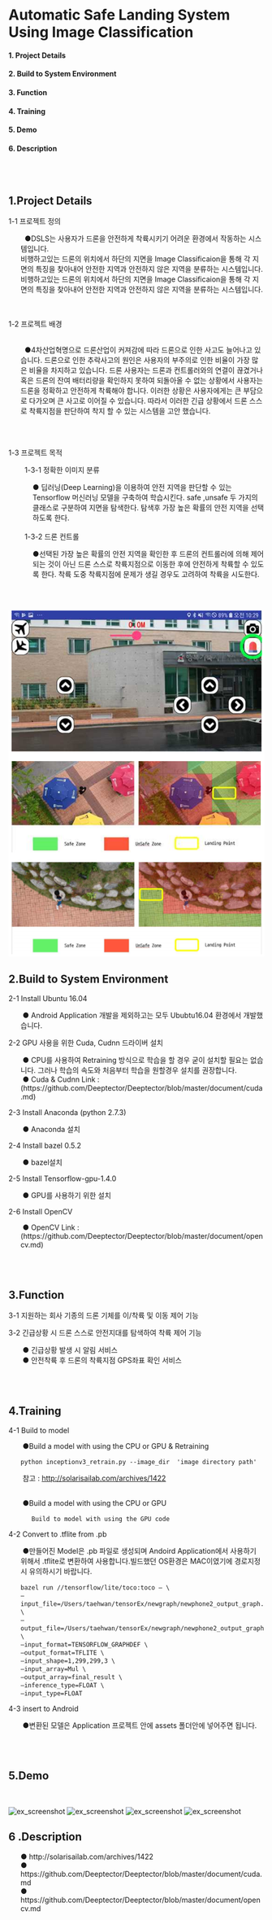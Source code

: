 
# Automatic Safe Landing System Using Image Classification
#### 1. Project Details
#### 2. Build to System Environment
#### 3. Function
#### 4. Training
#### 5. Demo
#### 6. Description

<br>
<br>

## 1.Project Details
1-1 프로젝트 정의 <br> 
<ul>
&nbsp; ●DSLS는 사용자가 드론을 안전하게 착륙시키기 어려운 환경에서 작동하는 시스템입니다. <br>
비행하고있는 드론의 위치에서 하단의 지면을 Image Classificaion을 통해 각 지면의 특징을 찾아내어 안전한 지역과 안전하지 않은 지역을 분류하는 시스템입니다. 	비행하고있는 드론의 위치에서 하단의 지면을 Image Classificaion을 통해 각 지면의 특징을 찾아내어 안전한 지역과 안전하지 않은 지역을 분류하는 시스템입니다. 
</ul>


 <br> 	
 <br>	
1-2 프로젝트 배경 <br>
&nbsp; 	<ul>
&nbsp; ●4차산업혁명으로 드론산업이 커져감에 따라 드론으로 인한 사고도 늘어나고 있습니다. 드론으로 인한 추락사고의 원인은 사용자의 부주의로 인한 비율이 가장 많은 비율을 차지하고 있습니다. 드론 사용자는 드론과 컨트롤러와의 연결이 끊겼거나 혹은 드론의 잔여 배터리량을 확인하지 못하여 되돌아올 수 없는 상황에서 사용자는 드론을 정확하고 안전하게 착륙해야 합니다. 이러한 상황은 사용자에게는 큰 부담으로 다가오며 큰 사고로 이어질 수 있습니다. 따라서 이러한 긴급 상황에서  드론 스스로 착륙지점을 판단하여 착지 할 수 있는 시스템을 고안 했습니다.
</ul>




 <br>	<br>


 1-3 프로젝트 목적 <br>
<ul>
&nbsp; 1-3-1 정확한 이미지 분류<ul>
 ● 딥러닝(Deep Learning)을 이용하여 안전 지역을 판단할 수 있는 Tensorflow 머신러닝 모델을 구축하여 학습시킨다. safe ,unsafe 두 가지의 클래스로 구분하여 지면을 탐색한다. 탐색후 가장 높은 확률의 안전 지역을 선택하도록 한다.
 </ul>
 <br>
 &nbsp; 1-3-2 드론 컨트롤 <ul>
 ●선택된 가장 높은 확률의 안전 지역을 확인한 후 드론의 컨트롤러에 의해 제어되는 것이 아닌 드론 스스로 착륙지점으로 이동한 후에 안전하게 착륙할 수 있도록 한다. 착륙 도중 착륙지점에 문제가 생길 경우도 고려하여 착륙을 시도한다.
 </ul>

 </ul>
 
<br><br>

![ex_screenshot](./img/ex_img.PNG)


## 2.Build to System Environment 
2-1 Install Ubuntu 16.04
<ul>
 &nbsp;● Android Application 개발을 제외하고는 모두 Ububtu16.04 환경에서 개발했습니다.
</ul>

2-2 GPU 사용을 위한 Cuda, Cudnn 드라이버 설치
<ul>
&nbsp;● CPU를 사용하여 Retraining 방식으로 학습을 할 경우 굳이 설치할 필요는 없습니다. 그러나 학습의 속도와 처음부터 학습을 원할경우 설치를 권장합니다. <br>
&nbsp;● Cuda & Cudnn Link : 
 (https://github.com/Deeptector/Deeptector/blob/master/document/cuda.md)
</ul> 

2-3  Install Anaconda (python 2.7.3)
<ul>
&nbsp;● Anaconda 설치
</ul>

2-4  Install bazel 0.5.2
<ul>
&nbsp;● bazel설치
</ul>

2-5  Install Tensorflow-gpu-1.4.0
<ul>
&nbsp;● GPU를 사용하기 위한 설치
</ul>

2-6  Install OpenCV
<ul>
&nbsp;● OpenCV Link : (https://github.com/Deeptector/Deeptector/blob/master/document/opencv.md)
</ul>
<br>
<br>

## 3.Function
3-1 지원하는 회사 기종의 드론 기체를 이/착륙 및 이동 제어 기능
<br>

3-2 긴급상황 시 드론 스스로 안전지대를 탐색하여 착륙 제어 기능
<ul>
&nbsp;● 긴급상황 발생 시 알림 서비스 <br>
&nbsp;● 안전착륙 후 드론의 착륙지점 GPS좌표 확인 서비스
</ul>
<br>
<br>

## 4.Training
4-1 Build to model
<ul>
 
  &nbsp;●Build a model with using the CPU or GPU  & Retraining
   ``` 
  python inceptionv3_retrain.py --image_dir  'image directory path'
   ```
 
  &nbsp;참고 : http://solarisailab.com/archives/1422
   <br>
  <br>
 
  &nbsp;●Build a model with using the CPU or GPU  
  ```
     Build to model with using the GPU code
  ```
</ul>


4-2 Convert to .tflite from .pb
<ul>
 
 &nbsp;●만들어진 Model은 .pb 파일로 생성되며 Andoird Application에서 사용하기 위해서 .tflite로 변환하여 사용합니다.빌드했던 OS환경은 MAC이였기에 경로지정시 유의하시기 바랍니다. <br>
```
bazel run //tensorflow/lite/toco:toco — \
—input_file=/Users/taehwan/tensorEx/newgraph/newphone2_output_graph.pb \
—output_file=/Users/taehwan/tensorEx/newgraph/newphone2_output_graph.tflite \
—input_format=TENSORFLOW_GRAPHDEF \
—output_format=TFLITE \
—input_shape=1,299,299,3 \
—input_array=Mul \
—output_array=final_result \
—inference_type=FLOAT \
—input_type=FLOAT
```
 
</ul>

4-3 insert to Android 
<ul>
&nbsp;●변환된 모델은 Application 프로젝트 안에 assets 폴더안에 넣어주면 됩니다.
</ul>
<br>
<br>

## 5.Demo
<br>

![ex_screenshot](./img/cam_demo1.gif)
![ex_screenshot](./img/drone_demo1.gif)	
![ex_screenshot](./img/cam_demo2.gif)
![ex_screenshot](./img/drone-demo2.gif)
<br>

## 6 .Description
<ul>
 ● http://solarisailab.com/archives/1422<br>
 ● https://github.com/Deeptector/Deeptector/blob/master/document/cuda.md<br>
 ● https://github.com/Deeptector/Deeptector/blob/master/document/opencv.md
 </ul>
 
